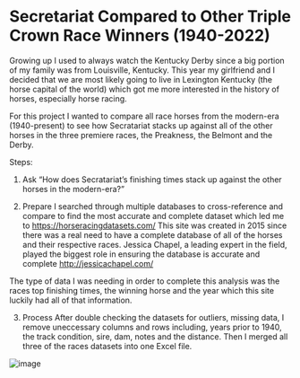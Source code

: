 # Secretariat Compared to Other Triple Crown Race Winners (1940-2022)

Growing up I used to always watch the Kentucky Derby since a big portion of my family was from Louisville, Kentucky. This year my girlfriend and I decided that we are most likely going to live in Lexington Kentucky (the horse capital of the world) which got me more interested in the history of horses, especially horse racing.

For this project I wanted to compare all race horses from the modern-era (1940-present) to see how Secratariat stacks up against all of the other horses in the three premiere races, the Preakness, the Belmont and the Derby.


Steps:
1.	Ask
“How does Secratariat’s finishing times stack up against the other horses in the modern-era?”

2.	Prepare
I searched through multiple databases to cross-reference and compare to find the most accurate and complete dataset which led me to https://horseracingdatasets.com/ 
This site was created in 2015 since there was a real need to have a complete database of all of the horses and their respective races. Jessica Chapel, a leading expert in the field, played the biggest role in ensuring the database is accurate and complete http://jessicachapel.com/

The type of data I was needing in order to complete this analysis was the races top finishing times, the winning horse and the year which this site luckily had all of that information.

3.	Process
After double checking the datasets for outliers, missing data, I remove uneccessary columns and rows including, years prior to 1940, the track condition, sire, dam, notes and the distance. Then I merged all three of the races datasets into one Excel file.


![image](https://user-images.githubusercontent.com/66499256/168672568-2af793ba-3d41-445b-bfa4-ea808eb638cc.png)
